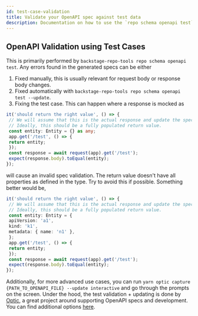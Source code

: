 ```yaml
---
id: test-case-validation
title: Validate your OpenAPI spec against test data
description: Documentation on how to use the `repo schema openapi test` command.
---
```


## OpenAPI Validation using Test Cases

This is primarily performed by `backstage-repo-tools repo schema openapi test`. Any errors found in the generated specs can be either

1. Fixed manually, this is usually relevant for request body or response body changes.
2. Fixed automatically with `backstage-repo-tools repo schema openapi test --update`.
3. Fixing the test case. This can happen where a response is mocked as

```ts
it('should return the right value', () => {
 // We will assume that this is the actual response and update the spec accordingly.
 // Ideally, this should be a fully populated return value.
 const entity: Entity = {} as any;
 app.get('/test', () => {
 return entity;
 });
 const response = await request(app).get('/test');
 expect(response.body).toEqual(entity);
});
```

will cause an invalid spec validation. The return value doesn't have all properties as defined in the type. Try to avoid this if possible. Something better would be,

```ts
it('should return the right value', () => {
 // We will assume that this is the actual response and update the spec accordingly.
 // Ideally, this should be a fully populated return value.
 const entity: Entity = {
 apiVersion: 'a1',
 kind: 'k1',
 metadata: { name: 'n1' },
 };
 app.get('/test', () => {
 return entity;
 });
 const response = await request(app).get('/test');
 expect(response.body).toEqual(entity);
});
```

Additionally, for more advanced use cases, you can run `yarn optic capture {PATH_TO_OPENAPI_FILE} --update interactive` and go through the prompts on the screen. Under the hood, the test validation + updating is done by [Optic](https://github.com/opticdev/optic), a great project around supporting OpenAPI specs and development. You can find additional options [here](https://www.useoptic.com/docs/verify-openapi).
